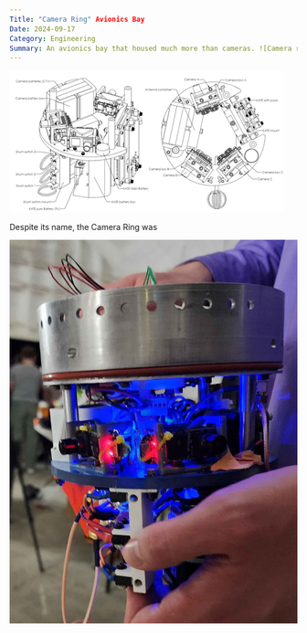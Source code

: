 ```yaml
---
Title: "Camera Ring" Avionics Bay
Date: 2024-09-17
Category: Engineering
Summary: An avionics bay that housed much more than cameras. ![Camera ring drawing](images/camera-ring-drawing.png) 
---
```


![Camera ring drawing](images/camera-ring-drawing.png)

Despite its name, the Camera Ring was 

![Assembled camera ring](images/assembled-camera-ring.jpg)
